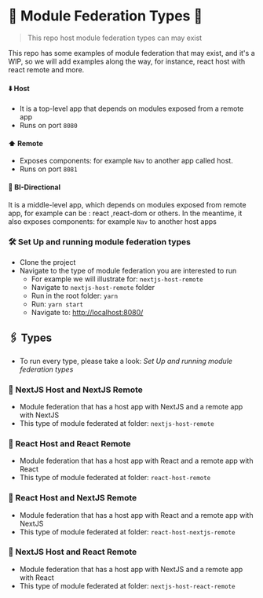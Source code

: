 # 🧰 Module Federation Types 🧰

> This repo host module federation types can may exist

This repo has some examples of module federation that may exist, and it's a WIP, so we will add examples along the way, for instance, react host with react remote and more.

#### ⬇️ Host
- It is a top-level app that depends on modules exposed from a remote app 
- Runs on port `8080`

#### ⬆️ Remote
- Exposes components: for example `Nav` to another app called host.
- Runs on port `8081`

#### 🔄 BI-Directional
It is a middle-level app, which depends on modules exposed from remote app, for example can be : react ,react-dom or others. In the meantime, it also exposes components: for example `Nav` to another host apps 

### 🛠️ Set Up and running module federation types
- Clone the project
- Navigate to the type of module federation you are interested to run
  - For example we will illustrate for: `nextjs-host-remote` 
  - Navigate to `nextjs-host-remote` folder
  - Run in the root folder: `yarn`
  - Run: `yarn start`
  - Navigate to: [http://localhost:8080/](http://localhost:8080/)



## 🖇️ Types
- To run every type, please take a look: *Set Up and running module federation types* 

### 💠 NextJS Host and NextJS Remote
-  Module federation that has a host app with NextJS and a remote app with NextJS
- This type of module federated at folder: `nextjs-host-remote`


### 💠 React Host and React Remote
-  Module federation that has a host app with React and a remote app with React
- This type of module federated at folder: `react-host-remote`

### 💠 React Host and NextJS Remote
-  Module federation that has a host app with React and a remote app with NextJS
- This type of module federated at folder: `react-host-nextjs-remote`

### 💠 NextJS Host and React Remote
-  Module federation that has a host app with NextJS and a remote app with React
- This type of module federated at folder: `nextjs-host-react-remote`